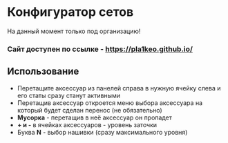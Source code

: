 # Конфигуратор сетов
На данный момент только под организацию!

### Сайт доступен по ссылке - https://pla1keo.github.io/

## Использование
- Перетащите аксессуар из панелей справа в нужную ячейку слева и его статы сразу станут активными
- Перетащив аксессуар откроется меню выбора аксессуара на который будет сделан перенос (не обязательно)
- **Мусорка** - перетащив в неё аксессуар он пропадет
- **+ и -** в ячейках аксессуаров - уровень заточки
- Буква **N** - выбор нашивки (сразу максимального уровня)
